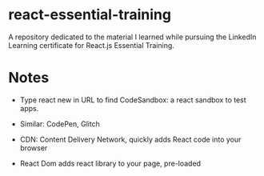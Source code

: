 # react-essential-training
A repository dedicated to the material I learned while pursuing the LinkedIn Learning certificate for React.js Essential Training.

# Notes
 - Type react new in URL to find CodeSandbox: a react sandbox to test apps.
 - Similar: CodePen, Glitch

 - CDN: Content Delivery Network, quickly adds React code into your browser
 - React Dom adds react library to your page, pre-loaded